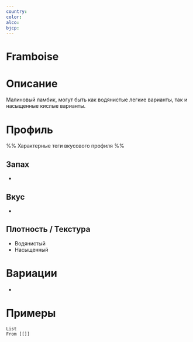 ```yaml
---
country: 
color: 
alco: 
bjcp:
---
```

# Framboise

# Описание 

Малиновый ламбик, могут быть как водянистые легкие варианты, так и насыщенные кислые варианты.

# Профиль

%% Характерные теги вкусового профиля  %%

## Запах

- 

## Вкус

-  

## Плотность / Текстура 

- Водянистый
- Насыщенный


# Вариации

- 

# Примеры

```dataview
List 
From [[]]
```

